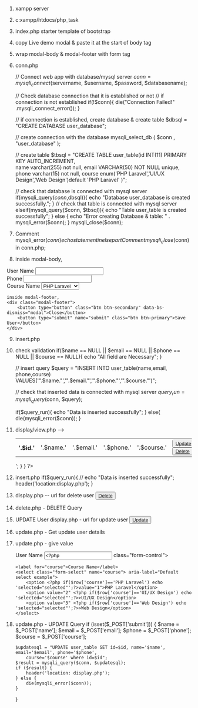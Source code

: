 1. xampp server
2. c:xampp/htdocs/php_task
3. index.php
   starter template of bootstrap
4. copy Live demo modal & paste it at the start of body tag
5. wrap modal-body & modal-footer with form tag
6. conn.php
	<?php
		$servername = "localhost";
		$username = "root";
		$password="";
		$databasename="";
	?>
	
	// Connect web app with database/mysql server
    $conn = mysqli_connect($servername, $username, $password, $databasename);
	
	// Check database connection that it is established or not
    // if connection is not established
    if(!$conn){
        die("Connection Failed!" .mysqli_connect_error());
    }
	
	
	// if connection is established, create database & create table
    $dbsql = "CREATE DATABASE user_database";
	
	// create connection with the database
    mysqli_select_db ( $conn , "user_database" );
	
	// create table
     $tbsql = "CREATE TABLE user_table(id INT(11) PRIMARY KEY AUTO_INCREMENT,  
	 name varchar(255) not null, email VARCHAR(50) NOT NULL unique, phone varchar(15) not null, 
	 course enum('PHP Laravel','UI/UX Design','Web Design')default 'PHP Laravel' )";
			  
	// check that database is connected with mysql server
    if(mysqli_query($conn,$dbsql)){
        echo "Database user_database is created successfully.";
    }
	// check that table is connected with mysql server
	elseif(mysqli_query($conn, $tbsql)){
		echo "Table user_table is created successfully";
	}
	else {
 		echo "Error creating Database & table: " . mysqli_error($conn);
 	}
	mysqli_close($conn);
	
7. Comment mysqli_error($conn) echo statement in else part Comment mysqli_close($conn) in conn.php;

8. inside modal-body,
<form action="insert.php" method="post">
	<div class="mb-3">
		<label for="name">User Name</label>
		<input type="text" name="name" class="form-control">
	</div>
	<div class="mb-3">
		<label for="phone">Phone</label>
		<input type="text" name="phone" class="form-control">
	</div>
	<div class="mb-3">
		<label for="course">Course Name</label>
		<select class="form-select" name="course" aria-label="Default select example">
			<option selected value="1">PHP Laravel</option>
			<option value="2">UI/UX Design</option>
			<option value="3">Web Design</option>
		</select>
	</div>
	
	inside modal-footer,
	<div class="modal-footer">
		<button type="button" class="btn btn-secondary" data-bs-dismiss="modal">Close</button>
		<button type="submit" name="submit" class="btn btn-primary">Save User</button>
	</div>
</form>

9. insert.php
	<?php
		include('conn.php');

		if(isset($_POST['submit'])){
			$name = $_POST['name'];
			$email = $_POST['email'];
			$phone = $_POST['phone'];
			$course = $_POST['course'];
		};

	?>
	
10. check validation
	if($name == NULL || $email == NULL || $phone == NULL || $course == NULL){
		echo "All field are Necessary";
	}
	
	// insert query
	$query = "INSERT INTO user_table(name,email,	phone,course) VALUES('".$name."','".$email."','".$phone."','".$course."')";
	
	// check that inserted data is connected with mysql server
	$query_run = mysqli_query($conn, $query);
	
	if($query_run){
		echo "Data is inserted successfully";
	}
	else{
		die(mysqli_error($conn));
	}
			  
11. display/view.php --> 
	<?php
		include('conn.php');
		$dpsql = "SELECT * FROM user_table";
		$result=mysqli_query($conn, $dpsql);
		if($result){
			while($row = mysqli_fetch_assoc($result);){
				$id = $row['id'];
				$name = $row['name'];
				$email = $row['email'];
				$phone = $row['phone'];
				$course = $row['course'];
				echo 
				'<div>
					<table class="table  m-5 text-center">
						<tr>
							<th>'.$id.'</th>
							<td>'.$name.'</td>
							<td>'.$email.'</td>
							<td>'.$phone.'</td>
							<td>'.$course.'</td>
							<td>
								<button class="btn btn-primary"><a href="" class="text-light text-decoration-none">Update</a></button>
								<button class="btn btn-danger"><a href="" class="text-light text-decoration-none">Delete</a></button>
							</td>
						</tr>
					</table>
				</div>';
			}
		}
	?>
	
12. insert.php
	if($query_run){
		// echo "Data is inserted successfully";
		header('location:display.php');
	}
	
13. display.php --  url for delete user
	<button class="btn btn-danger">
		<a href="delete.php?deleteid='.$id.'" class="text-light text-decoration-none">Delete</a>
	</button>

14. delete.php - DELETE Query
	<?php
		include('conn.php');
		if(isset($_GET['deleteid'])){
			echo$id=$_GET['deleteid'];exit;
		}
		
		$deletesql = "DELETE FROM user_table where id=$id";
        $result=mysqli_query($conn,$deletesql);
        if($result){
            header('location: display.php');
        }
        else{
            die(mysqli_error($conn));
        }
	?>
	
15. UPDATE User
	display.php - url for update user
	<button class="btn btn-primary">
		<a href="update.php?updateid='.$id.'" class="text-light text-decoration-none">Update</a>
	</button>
	

16. update.php - Get update user details
	<?php
		include('conn.php');
		$id = $_GET['updateid'];
		$sql = "SELECT * FROM user_table where id=$id";
		$result = mysqli_query($conn, $sql);
		$row = mysqli_fetch_assoc($result);
		$name = $row['name'];
		$email = $row['email'];
		$phone = $row['phone'];
		$course = $row['course'];
	?>
	
17. update.php - give value
	<form method="post">
		<label for="name">User Name</label>
		<input type="text" name="name" value=<?php echo $name ?> class="form-control">
		
		<label for="course">Course Name</label>
		<select class="form-select" name="course"> aria-label="Default select example">
			<option <?php if($row['course']=='PHP Laravel') echo 'selected="selected"';?>value="1">PHP Laravel</option>
			<option value="2" <?php if($row['course']=='UI/UX Design') echo 'selected="selected"';?>>UI/UX Design</option>
			<option value="3" <?php if($row['course']=='Web Design') echo 'selected="selected"';?>>Web Design</option>
		</select>
	</form>
	
18. update.php - UPDATE Query
	if (isset($_POST['submit'])) {
		$name = $_POST['name'];
		$email = $_POST['email'];
		$phone = $_POST['phone'];
		$course = $_POST['course'];

		$updatesql = "UPDATE user_table SET id=$id, name='$name', email='$email', phone='$phone', 
			course='$course' where id=$id";
		$result = mysqli_query($conn, $updatesql);
		if ($result) {
			header('location: display.php');
		} else {
			die(mysqli_error($conn));
		}
	}
